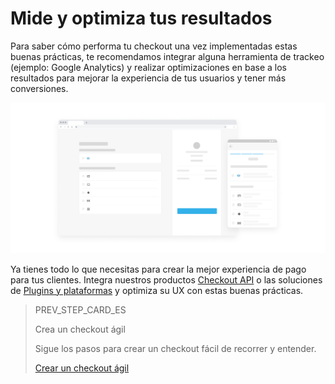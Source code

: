 # Mide y optimiza tus resultados

Para saber cómo performa tu checkout una vez implementadas estas buenas prácticas, te recomendamos integrar alguna herramienta de trackeo (ejemplo: Google Analytics) y realizar optimizaciones en base a los resultados para mejorar la experiencia de tus usuarios y tener más conversiones.

![es Medir y optimizar](/images/best-practices-guide/EspMedirYOptimizar.png)

Ya tienes todo lo que necesitas para crear la mejor experiencia de pago para tus clientes. Integra nuestros productos [Checkout API](https://www.mercadopago[FAKER][URL][DOMAIN]/developers/es/guides/online-payments/checkout-api/introduction) o las soluciones de [Plugins y plataformas](https://www.mercadopago[FAKER][URL][DOMAIN]/developers/es/guides/plugins) y optimiza su UX con estas buenas prácticas.

> PREV_STEP_CARD_ES
>
> Crea un checkout ágil
>
> Sigue los pasos para crear un checkout fácil de recorrer y entender.
>
> [Crear un checkout ágil](https://www.mercadopago[FAKER][URL][DOMAIN]/developers/es/guides/resources/best-practices-guide/create-a-fast-checkout)